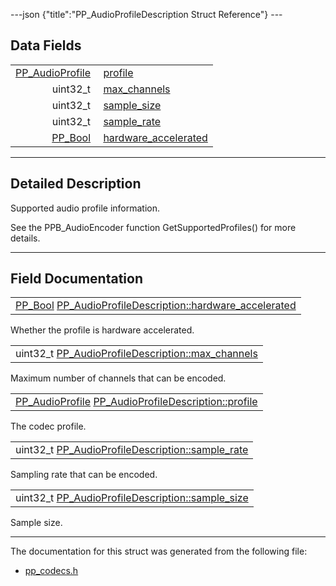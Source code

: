 ---json {"title":"PP\_AudioProfileDescription Struct Reference"} ---

Data Fields
-----------

<table><tbody><tr class="odd"><td style="text-align: right;"><a href="/docs/native-client/pepper_stable/c/group___enums#gadadb1eaddb4ea71cb8620db1f4ce301e" class="el">PP_AudioProfile</a> </td><td><a href="/docs/native-client/pepper_stable/c/struct_p_p___audio_profile_description#a4253ebb9ec2065525a4b9c948111d896" class="el">profile</a></td></tr><tr class="even"><td style="text-align: right;">uint32_t </td><td><a href="/docs/native-client/pepper_stable/c/struct_p_p___audio_profile_description#a4806e98fc63b158b26b293c4de803667" class="el">max_channels</a></td></tr><tr class="odd"><td style="text-align: right;">uint32_t </td><td><a href="/docs/native-client/pepper_stable/c/struct_p_p___audio_profile_description#a1a340d0676442d0dfad60219c6dd3886" class="el">sample_size</a></td></tr><tr class="even"><td style="text-align: right;">uint32_t </td><td><a href="/docs/native-client/pepper_stable/c/struct_p_p___audio_profile_description#a266fce27c0c60cd5648ec331da9f04cf" class="el">sample_rate</a></td></tr><tr class="odd"><td style="text-align: right;"><a href="/docs/native-client/pepper_stable/c/group___enums#ga4f272d99be14aacafe08dfd4ef830918" class="el">PP_Bool</a> </td><td><a href="/docs/native-client/pepper_stable/c/struct_p_p___audio_profile_description#a3f77a750a3d903e565deae13d8d814b4" class="el">hardware_accelerated</a></td></tr></tbody></table>

------------------------------------------------------------------------

<span id="details" class="anchor" style="margin: 0;"></span>

Detailed Description
--------------------

Supported audio profile information.

See the PPB\_AudioEncoder function GetSupportedProfiles() for more details.

------------------------------------------------------------------------

Field Documentation
-------------------

<span id="a3f77a750a3d903e565deae13d8d814b4" class="anchor" style="margin: 0;"></span>

<table><tbody><tr class="odd"><td><a href="/docs/native-client/pepper_stable/c/group___enums#ga4f272d99be14aacafe08dfd4ef830918" class="el">PP_Bool</a> <a href="/docs/native-client/pepper_stable/c/struct_p_p___audio_profile_description#a3f77a750a3d903e565deae13d8d814b4" class="el">PP_AudioProfileDescription::hardware_accelerated</a></td></tr></tbody></table>

Whether the profile is hardware accelerated.

<span id="a4806e98fc63b158b26b293c4de803667" class="anchor" style="margin: 0;"></span>

<table><tbody><tr class="odd"><td>uint32_t <a href="/docs/native-client/pepper_stable/c/struct_p_p___audio_profile_description#a4806e98fc63b158b26b293c4de803667" class="el">PP_AudioProfileDescription::max_channels</a></td></tr></tbody></table>

Maximum number of channels that can be encoded.

<span id="a4253ebb9ec2065525a4b9c948111d896" class="anchor" style="margin: 0;"></span>

<table><tbody><tr class="odd"><td><a href="/docs/native-client/pepper_stable/c/group___enums#gadadb1eaddb4ea71cb8620db1f4ce301e" class="el">PP_AudioProfile</a> <a href="/docs/native-client/pepper_stable/c/struct_p_p___audio_profile_description#a4253ebb9ec2065525a4b9c948111d896" class="el">PP_AudioProfileDescription::profile</a></td></tr></tbody></table>

The codec profile.

<span id="a266fce27c0c60cd5648ec331da9f04cf" class="anchor" style="margin: 0;"></span>

<table><tbody><tr class="odd"><td>uint32_t <a href="/docs/native-client/pepper_stable/c/struct_p_p___audio_profile_description#a266fce27c0c60cd5648ec331da9f04cf" class="el">PP_AudioProfileDescription::sample_rate</a></td></tr></tbody></table>

Sampling rate that can be encoded.

<span id="a1a340d0676442d0dfad60219c6dd3886" class="anchor" style="margin: 0;"></span>

<table><tbody><tr class="odd"><td>uint32_t <a href="/docs/native-client/pepper_stable/c/struct_p_p___audio_profile_description#a1a340d0676442d0dfad60219c6dd3886" class="el">PP_AudioProfileDescription::sample_size</a></td></tr></tbody></table>

Sample size.

------------------------------------------------------------------------

The documentation for this struct was generated from the following file:

-   <a href="/docs/native-client/pepper_stable/c/pp__codecs_8h/" class="el">pp_codecs.h</a>
